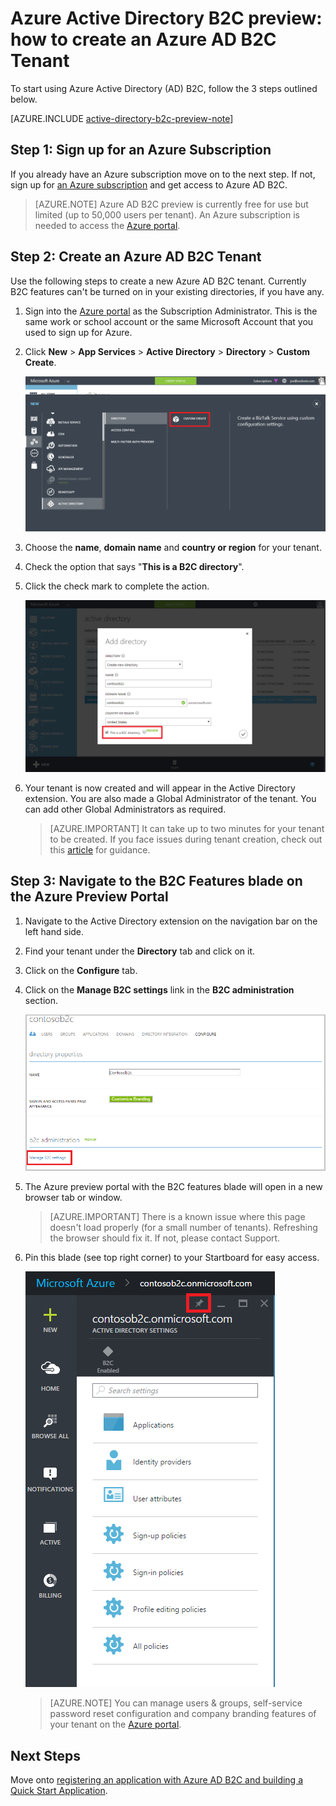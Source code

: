 <properties
	pageTitle="Azure Active Directory B2C preview: Creating an Azure Active Directory B2C tenant | Microsoft Azure"
	description="A topic on how to create an Azure Active Directory B2C tenant"
	services="active-directory-b2c"
	documentationCenter=""
	authors="swkrish"
	manager="msmbaldwin"
	editor="curtand"/>

<tags
	ms.service="active-directory-b2c"
	ms.workload="identity"
	ms.tgt_pltfrm="na"
	ms.devlang="na"
	ms.topic="article"
	ms.date="09/28/2015"
	ms.author="swkrish"/>

# Azure Active Directory B2C preview: how to create an Azure AD B2C Tenant

To start using Azure Active Directory (AD) B2C, follow the 3 steps outlined below.

[AZURE.INCLUDE [active-directory-b2c-preview-note](../../includes/active-directory-b2c-preview-note.md)]

## Step 1: Sign up for an Azure Subscription

If you already have an Azure subscription move on to the next step. If not, sign up for [an Azure subscription](sign-up-organization.md) and get access to Azure AD B2C.

> [AZURE.NOTE]
Azure AD B2C preview is currently free for use but limited (up to 50,000 users per tenant). An Azure subscription is needed to access the [Azure portal](http://manage.windowsazure.com/).

## Step 2: Create an Azure AD B2C Tenant

Use the following steps to create a new Azure AD B2C tenant. Currently B2C features can't be turned on in your existing directories, if you have any.

1. Sign into the [Azure portal](https://manage.windowsazure.com/) as the Subscription Administrator. This is the same work or school account or the same Microsoft Account that you used to sign up for Azure.
2. Click **New** > **App Services** > **Active Directory** > **Directory** > **Custom Create**.

    ![Create tenant](./media/active-directory-b2c-get-started/new-directory.png)

3. Choose the **name**, **domain name** and **country or region** for your tenant.
4. Check the option that says "**This is a B2C directory**".
5. Click the check mark to complete the action.

    ![Create B2C tenant](./media/active-directory-b2c-get-started/create-b2c-directory.png)

6. Your tenant is now created and will appear in the Active Directory extension. You are also made a Global Administrator of the tenant. You can add other Global Administrators as required.

    > [AZURE.IMPORTANT]
    It can take up to two minutes for your tenant to be created. If you face issues during tenant creation, check out this [article](active-directory-b2c-support-create-directory.md) for guidance.

## Step 3: Navigate to the B2C Features blade on the Azure Preview Portal

1. Navigate to the Active Directory extension on the navigation bar on the left hand side.
2. Find your tenant under the **Directory** tab and click on it.
3. Click on the **Configure** tab.
4. Click on the **Manage B2C settings** link in the **B2C administration** section.

    ![Create B2C tenant](./media/active-directory-b2c-get-started/b2c-directory-configure-tab.png)

4. The Azure preview portal with the B2C features blade will open in a new browser tab or window.

    > [AZURE.IMPORTANT]
    There is a known issue where this page doesn't load properly (for a small number of tenants). Refreshing the browser should fix it. If not, please contact Support.

5. Pin this blade (see top right corner) to your Startboard for easy access.

    ![B2C features blade](./media/active-directory-b2c-get-started/b2c-features-blade.png)

    > [AZURE.NOTE]
    You can manage users & groups, self-service password reset configuration and company branding features of your tenant on the [Azure portal](https://manage.windowsazure.com/).

## Next Steps

Move onto [registering an application with Azure AD B2C and building a Quick Start Application](active-directory-b2c-app-registration.md).
